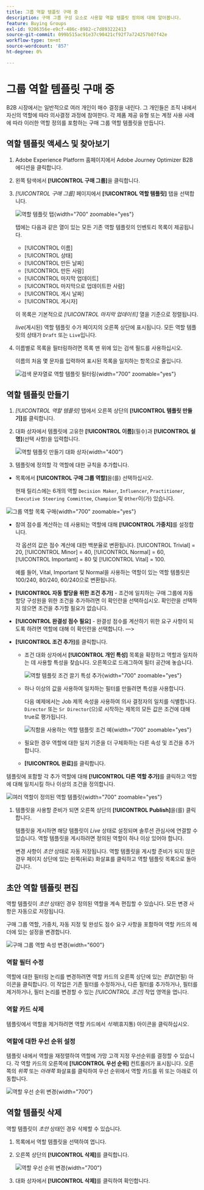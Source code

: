```yaml
---
title: 그룹 역할 템플릿 구매 중
description: 구매 그룹 구성 요소로 사용할 역할 템플릿 정의에 대해 알아봅니다.
feature: Buying Groups
exl-id: 9206356e-e9cf-486c-8982-c7d893222413
source-git-commit: 099b515ac91e37c90421cf92f7a724257b07f42e
workflow-type: tm+mt
source-wordcount: '857'
ht-degree: 0%

---
```


# 그룹 역할 템플릿 구매 중

B2B 시장에서는 일반적으로 여러 개인이 매수 결정을 내린다. 그 개인들은 조직 내에서 자신의 역할에 따라 의사결정 과정에 참여한다. 각 제품 제공 유형 또는 계정 사용 사례에 따라 이러한 역할 정의를 포함하는 구매 그룹 역할 템플릿을 만듭니다.

## 역할 템플릿 액세스 및 찾아보기

1. Adobe Experience Platform 홈페이지에서 Adobe Journey Optimizer B2B 에디션을 클릭합니다.

1. 왼쪽 탐색에서 **[!UICONTROL 구매 그룹]**&#x200B;을 클릭합니다.

1. _[!UICONTROL 구매 그룹]_ 페이지에서 **[!UICONTROL 역할 템플릿]** 탭을 선택합니다.

   ![역할 템플릿 탭](assets/roles-templates-tab.png){width="700" zoomable="yes"}

   탭에는 다음과 같은 열이 있는 모든 기존 역할 템플릿의 인벤토리 목록이 제공됩니다.

   * [!UICONTROL 이름]
   * [!UICONTROL 상태]
   * [!UICONTROL 만든 날짜]
   * [!UICONTROL 만든 사람]
   * [!UICONTROL 마지막 업데이트]
   * [!UICONTROL 마지막으로 업데이트한 사람]
   * [!UICONTROL 게시 날짜]
   * [!UICONTROL 게시자]

   이 목록은 기본적으로 _[!UICONTROL 마지막 업데이트]_ 열을 기준으로 정렬됩니다.

   _live_(게시된) 역할 템플릿 수가 페이지의 오른쪽 상단에 표시됩니다. 모든 역할 템플릿의 상태가 `Draft` 또는 `Live`입니다.

1. 이름별로 목록을 필터링하려면 목록 맨 위에 있는 검색 필드를 사용하십시오.

   이름의 처음 몇 문자를 입력하여 표시된 목록을 일치하는 항목으로 줄입니다.

   ![검색 문자열로 역할 템플릿 필터링](assets/roles-templates-search.png){width="700" zoomable="yes"}

## 역할 템플릿 만들기

1. _[!UICONTROL 역할 템플릿]_ 탭에서 오른쪽 상단의 **[!UICONTROL 템플릿 만들기]**&#x200B;를 클릭합니다.

1. 대화 상자에서 템플릿에 고유한 **[!UICONTROL 이름]**(필수)과 **[!UICONTROL 설명]**(선택 사항)을 입력합니다.

   ![역할 템플릿 만들기 대화 상자](assets/roles-template-create-dialog.png){width="400"}

1. 템플릿에 정의할 각 역할에 대한 규칙을 추가합니다.

* 목록에서 **[!UICONTROL 구매 그룹 역할]**&#x200B;을(를) 선택하십시오.

  현재 릴리스에는 6개의 역할 `Decision Maker`, `Influencer`, `Practitioner`, `Executive Steering Committee`, `Champion` 및 `Other`이(가) 있습니다.

![그룹 역할 목록 구매](./assets/roles-template-create-roles-list.png){width="700" zoomable="yes"}

* 참여 점수를 계산하는 데 사용되는 역할에 대해 **[!UICONTROL 가중치]**&#x200B;를 설정합니다.

  각 옵션의 값은 점수 계산에 대한 백분율로 변환됩니다. [!UICONTROL Trivial] = 20, [!UICONTROL Minor] = 40, [!UICONTROL Normal] = 60, [!UICONTROL Important] = 80 및 [!UICONTROL Vital] = 100.

  예를 들어, Vital, Important 및 Normal을 사용하는 역할이 있는 역할 템플릿은 100/240, 80/240, 60/240으로 변환됩니다.

* **[!UICONTROL 자동 할당을 위한 조건 추가]** - 조건에 일치하는 구매 그룹에 자동 할당 구성원을 위한 조건을 추가하려면 이 확인란을 선택하십시오. 확인란을 선택하지 않으면 조건을 추가할 필요가 없습니다.

* **[!UICONTROL 완결성 점수 필요]** - 완결성 점수를 계산하기 위한 요구 사항이 되도록 하려면 역할에 대해 이 확인란을 선택합니다. —>

* **[!UICONTROL 조건 추가]**&#x200B;를 클릭합니다.

   * 조건 대화 상자에서 **[!UICONTROL 개인 특성]** 목록을 확장하고 역할과 일치하는 데 사용할 특성을 찾습니다. 오른쪽으로 드래그하여 필터 공간에 놓습니다.

     ![역할 템플릿 조건 끌기 특성 추가](assets/roles-template-role-attribute.png){width="700" zoomable="yes"}

   * 하나 이상의 값을 사용하여 일치하는 필터를 만들려면 특성을 사용합니다.

     다음 예제에서는 Job 제목 속성을 사용하여 의사 결정자의 일치를 식별합니다. `Director` 또는 `Sr Director`(으)로 시작하는 제목의 모든 값은 조건에 대해 true로 평가됩니다.

     ![직함을 사용하는 역할 템플릿 조건 예](assets/roles-template-condition-example-job-title.png){width="700" zoomable="yes"}

   * 필요한 경우 역할에 대한 일치 기준을 더 구체화하는 다른 속성 및 조건을 추가합니다.

   * **[!UICONTROL 완료]**&#x200B;를 클릭합니다.

템플릿에 포함할 각 추가 역할에 대해 **[!UICONTROL 다른 역할 추가]**&#x200B;를 클릭하고 역할에 대해 일치시킬 하나 이상의 조건을 정의합니다.

![여러 역할이 정의된 역할 템플릿](assets/roles-template-multiple-roles.png){width="700" zoomable="yes"}

1. 템플릿을 사용할 준비가 되면 오른쪽 상단의 **[!UICONTROL Publish]**&#x200B;을(를) 클릭합니다.

   템플릿을 게시하면 해당 템플릿이 _Live_ 상태로 설정되며 솔루션 관심사에 연결할 수 있습니다. 역할 템플릿을 게시하려면 정의된 역할이 하나 이상 있어야 합니다.

   변경 사항이 _초안_ 상태로 자동 저장됩니다. 역할 템플릿을 게시할 준비가 되지 않은 경우 페이지 상단에 있는 왼쪽(뒤로) 화살표를 클릭하고 역할 템플릿 목록으로 돌아갑니다.

## 초안 역할 템플릿 편집

역할 템플릿이 _초안_ 상태인 경우 정의된 역할을 계속 편집할 수 있습니다. 모든 변경 사항은 자동으로 저장됩니다.

구매 그룹 역할, 가중치, 자동 지정 및 완성도 점수 요구 사항을 포함하여 역할 카드의 헤더에 있는 설정을 변경합니다.

![구매 그룹 역할 속성 변경](./assets/roles-template-role-properties.png){width="600"}

### 역할 필터 수정

역할에 대한 필터링 논리를 변경하려면 역할 카드의 오른쪽 상단에 있는 _편집_(연필) 아이콘을 클릭합니다. 이 작업은 기존 필터를 수정하거나, 다른 필터를 추가하거나, 필터를 제거하거나, 필터 논리를 변경할 수 있는 _[!UICONTROL 조건]_ 작업 영역을 엽니다.

### 역할 카드 삭제

템플릿에서 역할을 제거하려면 역할 카드에서 _삭제_(휴지통) 아이콘을 클릭하십시오.

### 역할에 대한 우선 순위 설정

템플릿 내에서 역할을 재정렬하여 역할에 가망 고객 지정 우선순위를 결정할 수 있습니다. 각 역할 카드의 오른쪽에 **[!UICONTROL 우선 순위]** 컨트롤러가 표시됩니다. 오른쪽의 _위쪽_ 또는 _아래쪽_ 화살표를 클릭하여 우선 순위에서 역할 카드를 위 또는 아래로 이동합니다.

![역할 우선 순위 변경](./assets/roles-template-role-priority.png){width="700"}

## 역할 템플릿 삭제

역할 템플릿이 _초안_ 상태인 경우 삭제할 수 있습니다.

1. 목록에서 역할 템플릿을 선택하여 엽니다.

1. 오른쪽 상단의 **[!UICONTROL 삭제]**&#x200B;를 클릭합니다.

   ![역할 우선 순위 변경](./assets/roles-template-delete.png){width="700"}

1. 대화 상자에서 **[!UICONTROL 삭제]**&#x200B;를 클릭하여 확인합니다.
